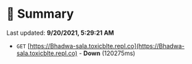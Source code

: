 # 📖 Summary
Last updated: **9/20/2021, 5:29:21 AM**

- `GET` [https://Bhadwa-sala.toxicblte.repl.co](https://Bhadwa-sala.toxicblte.repl.co) - **Down** (120275ms)

